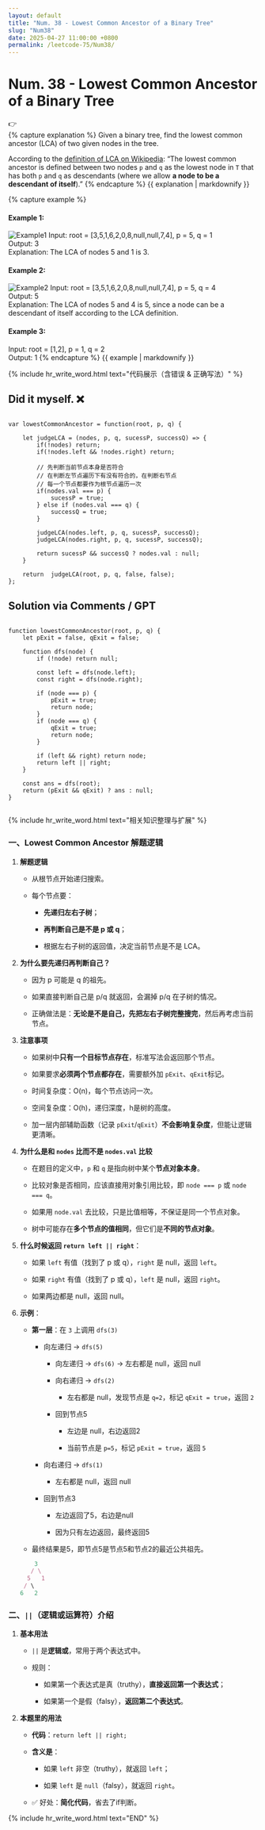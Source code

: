 ```yaml
---
layout: default
title: "Num. 38 - Lowest Common Ancestor of a Binary Tree"
slug: "Num38"
date: 2025-04-27 11:00:00 +0800
permalink: /leetcode-75/Num38/
---
```


# Num. 38 - Lowest Common Ancestor of a Binary Tree

<aside class="asideDiv">
    <div>👉</div>
    <div>
        <main>
            {% capture explanation %}
Given a binary tree, find the lowest common ancestor (LCA) of two given nodes in the tree.

According to the [definition of LCA on Wikipedia](https://en.wikipedia.org/wiki/Lowest_common_ancestor): “The lowest common ancestor is defined between two nodes `p` and `q` as the lowest node in `T` that has both `p` and `q` as descendants (where we allow **a node to be a descendant of itself**).”
            {% endcapture %}
            {{ explanation | markdownify }}
        </main>
        <main>
            {% capture example %}
#### Example 1:
<img 
src="{{ '/assets/images/leetcode/Lowest-Common-Ancestor-of-a-Binary-Tree-example1.png' | relative_url }}" 
alt="Example1"
class="leetcode-example-image" 
/>
Input: root = [3,5,1,6,2,0,8,null,null,7,4], p = 5, q = 1  
Output: 3  
Explanation: The LCA of nodes 5 and 1 is 3.

#### Example 2:
<img 
src="{{ '/assets/images/leetcode/Lowest-Common-Ancestor-of-a-Binary-Tree-example2.png' | relative_url }}" 
alt="Example2"
class="leetcode-example-image" 
/>
Input: root = [3,5,1,6,2,0,8,null,null,7,4], p = 5, q = 4  
Output: 5  
Explanation: The LCA of nodes 5 and 4 is 5, since a node can be a descendant of itself according to the LCA definition.

#### Example 3:
Input: root = [1,2], p = 1, q = 2  
Output: 1
            {% endcapture %}
            {{ example | markdownify }}
        </main>
    </div>
</aside>

{% include hr_write_word.html text="代码展示（含错误 & 正确写法）" %}

## **Did it myself.** &#x274C; 
<pre><code class="language-js">
var lowestCommonAncestor = function(root, p, q) {
    
    let judgeLCA = (nodes, p, q, sucessP, successQ) => {
        if(!nodes) return;
        if(!nodes.left && !nodes.right) return;

        // 先判断当前节点本身是否符合
        // 在判断左节点遍历下有没有符合的，在判断右节点
        // 每一个节点都要作为根节点遍历一次
        if(nodes.val === p) {
            sucessP = true;
        } else if (nodes.val === q) {
            successQ = true;
        }

        judgeLCA(nodes.left, p, q, sucessP, successQ);
        judgeLCA(nodes.right, p, q, sucessP, successQ);

        return sucessP && successQ ? nodes.val : null;
    }

    return  judgeLCA(root, p, q, false, false);
};
</code></pre>

## **Solution via Comments / GPT**
<pre><code class="language-js">
function lowestCommonAncestor(root, p, q) {
    let pExit = false, qExit = false;

    function dfs(node) {
        if (!node) return null;

        const left = dfs(node.left);
        const right = dfs(node.right);

        if (node === p) {
            pExit = true;
            return node;
        }
        if (node === q) {
            qExit = true;
            return node;
        }

        if (left && right) return node;
        return left || right;
    }

    const ans = dfs(root);
    return (pExit && qExit) ? ans : null;
}

</code></pre>


{% include hr_write_word.html text="相关知识整理与扩展" %}


### **一、Lowest Common Ancestor 解题逻辑**

1. **解题逻辑**

    - 从根节点开始递归搜索。

    - 每个节点要：

        - **先递归左右子树**；

        - **再判断自己是不是 p 或 q**；

        - 根据左右子树的返回值，决定当前节点是不是 LCA。

2. **为什么要先递归再判断自己？**

    - 因为 p 可能是 q 的祖先。

    - 如果直接判断自己是 p/q 就返回，会漏掉 p/q 在子树的情况。

    - 正确做法是：**无论是不是自己，先把左右子树完整搜完**，然后再考虑当前节点。

3. **注意事项**

    - 如果树中**只有一个目标节点存在**，标准写法会返回那个节点。

    - 如果要求**必须两个节点都存在**，需要额外加 `pExit`、`qExit`标记。

    - 时间复杂度：O(n)，每个节点访问一次。

    - 空间复杂度：O(h)，递归深度，h是树的高度。

    - 加一层内部辅助函数（记录 `pExit`/`qExit`）**不会影响复杂度**，但能让逻辑更清晰。

4. **为什么是和 `nodes` 比而不是 `nodes.val` 比较**

    - 在题目的定义中，`p` 和 `q` 是指向树中某个**节点对象本身**。

    - 比较对象是否相同，应该直接用对象引用比较，即 `node === p` 或 `node === q`。

    - 如果用 `node.val` 去比较，只是比值相等，不保证是同一个节点对象。

    - 树中可能存在**多个节点的值相同**，但它们是**不同的节点对象**。

5. **什么时候返回 `return left || right`**：

    - 如果 `left` 有值（找到了 p 或 q），`right` 是 null，返回 `left`。

    - 如果 `right` 有值（找到了 p 或 q），`left` 是 null，返回 `right`。

    - 如果两边都是 null，返回 null。

6. **示例**：

    - **第一层**：在 `3` 上调用 `dfs(3)`

        - 向左递归 → `dfs(5)`

            - 向左递归 → `dfs(6)` → 左右都是 null，返回 null

            - 向右递归 → `dfs(2)`

                - 左右都是 null，发现节点是 `q=2`，标记 `qExit = true`，返回 `2`

            - 回到节点5

                - 左边是 null，右边返回2

                - 当前节点是 `p=5`，标记 `pExit = true`，返回 `5`

        - 向右递归 → `dfs(1)`

            - 左右都是 null，返回 null

        - 回到节点3

            - 左边返回了5，右边是null

            - 因为只有左边返回，最终返回5

    - 最终结果是5，即节点5是节点5和节点2的最近公共祖先。
    
    ```jsx
        3
       / \
      5   1
     / \
    6   2
    ```
    

### **二、`||`（逻辑或运算符）介绍**

1. **基本用法**

    - `||` 是**逻辑或**，常用于两个表达式中。

    - 规则：

        - 如果第一个表达式是真（truthy），**直接返回第一个表达式**；

        - 如果第一个是假（falsy），**返回第二个表达式**。

2. **本题里的用法**

    - **代码**：`return left || right;`

    - **含义是**：

        - 如果 `left` 非空（truthy），就返回 `left`；

        - 如果 `left` 是 `null`（falsy），就返回 `right`。
        
    - ✅ 好处：**简化代码**，省去了if判断。


{% include hr_write_word.html text="END" %}
